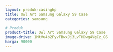 ```yaml
---
layout: produk-casinghp
title: Owl Art Samsung Galaxy S9 Case
categories: samsung

# Produk
product-title: Owl Art Samsung Galaxy S9 Case
image-drive: 1MtVu4b2FyvFBwxJj3LvTHDwg4VgCz_GS
harga: 90000
---
```

